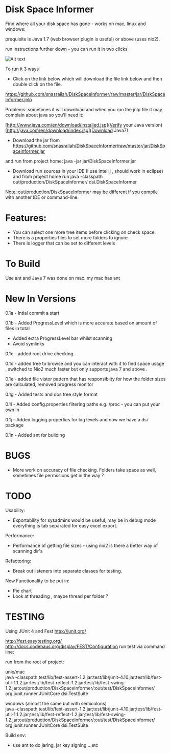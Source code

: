 Disk Space Informer
================

Find where all your disk space has gone - works on mac, linux and windows:

prequisite is Java 1.7 (web browser plugin is useful) or above (uses nio2).

run instructions further down - you can run it in two clicks

![Alt text](https://raw.github.com/snasrallah/DiskSpaceInformer/master/screenshot.png "Disk Space Informer")


To run it 3 ways 

- Click on the link below which will download the file link below and then double click on the file.

https://github.com/snasrallah/DiskSpaceInformer/raw/master/jar/DiskSpaceInformer.jnlp

Problems:
sometimes it will download and when you run the jnlp file it may complain about java so you'll need it:

[http://www.java.com/en/download/installed.jsp](Verify your Java version)
[http://java.com/en/download/index.jsp](Download Java7)

- Download the jar from https://github.com/snasrallah/DiskSpaceInformer/raw/master/jar/DiskSpaceInformer.jar

and run from project home:
java -jar jar/DiskSpaceInformer.jar

- Download run sources in your IDE (I use intellij , should work in eclipse) and from project home run 
java -classpath out/production/DiskSpaceInformer/ dsi.DiskSpaceInformer

Note: out/production/DiskSpaceInformer may be different if you compile with another IDE or command-line.

Features:
==========
- You can select one more tree items before clicking on check space.
- There is a properties files to set more folders to ignore
- There is logger that can be set to different levels


To Build
=========
Use ant and Java 7 was done on mac.
my mac has ant 

New In Versions
===============

0.1a - Intial commit a start

0.1b - Added ProgressLevel which is more accurate based on amount of files in total
   - Added extra ProgressLevel bar whilst scanning
   - Avoid symlinks

0.1c - added root drive checking.

0.1d - added tree to browse and you can interact with it to find space usage , switched to Nio2
     much faster but only supports java 7 and above .

0.1e - added file vistor pattern that has responsibilty for how the folder sizes are calculated, removed progress monitor

0.1g - Added tests and dos tree style format

0.1i - Added config.properties filtering paths e.g. /proc - you can put your own in

0.1j - Added logging.properties for log levels and now we have a dsi package

0.1n - Added ant for building

BUGS
====
-  More work on accuracy of file checking. Folders take space as well, sometimes file permssions get in the way ?


TODO
====

Usability:
- Exportability for sysadmins would be useful, may be in debug mode everything is tab separated for easy excel export.

Performance:
- Performance of getting file sizes - using nio2 is there a better way of scanning dir's

Refactoring:
- Break out listeners into separate classes for testing.

New Functionality to be put in:
- Pie chart
- Look at threading , maybe thread per folder ?

TESTING
=======
Using JUnit 4 and Fest
http://junit.org/

http://fest.easytesting.org/
http://docs.codehaus.org/display/FEST/Configuration
run test via command line:

run from the root of project:

unix/mac   
 java -classpath test/lib/fest-assert-1.2.jar:test/lib/junit-4.10.jar:test/lib/fest-util-1.1.2.jar:test/lib/fest-reflect-1.2.jar:test/lib/fest-swing-1.2.jar:out/production/DiskSpaceInformer/:out/test/DiskSpaceInformer/ org.junit.runner.JUnitCore dsi.TestSuite

windows (almost the same but with semicolons)   
 java -classpath test/lib/fest-assert-1.2.jar;test/lib/junit-4.10.jar;test/lib/fest-util-1.1.2.jar;test/lib/fest-reflect-1.2.jar;test/lib/fest-swing-1.2.jar;out/production/DiskSpaceInformer/;out/test/DiskSpaceInformer/ org.junit.runner.JUnitCore dsi.TestSuite


Build env:
 - use ant to do jaring, jar key signing ...etc

